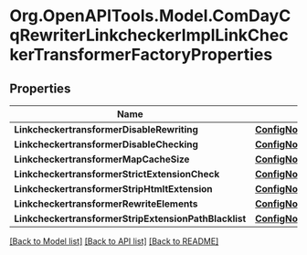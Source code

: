 # Org.OpenAPITools.Model.ComDayCqRewriterLinkcheckerImplLinkCheckerTransformerFactoryProperties
## Properties

Name | Type | Description | Notes
------------ | ------------- | ------------- | -------------
**LinkcheckertransformerDisableRewriting** | [**ConfigNodePropertyBoolean**](ConfigNodePropertyBoolean.md) |  | [optional] 
**LinkcheckertransformerDisableChecking** | [**ConfigNodePropertyBoolean**](ConfigNodePropertyBoolean.md) |  | [optional] 
**LinkcheckertransformerMapCacheSize** | [**ConfigNodePropertyInteger**](ConfigNodePropertyInteger.md) |  | [optional] 
**LinkcheckertransformerStrictExtensionCheck** | [**ConfigNodePropertyBoolean**](ConfigNodePropertyBoolean.md) |  | [optional] 
**LinkcheckertransformerStripHtmltExtension** | [**ConfigNodePropertyBoolean**](ConfigNodePropertyBoolean.md) |  | [optional] 
**LinkcheckertransformerRewriteElements** | [**ConfigNodePropertyArray**](ConfigNodePropertyArray.md) |  | [optional] 
**LinkcheckertransformerStripExtensionPathBlacklist** | [**ConfigNodePropertyArray**](ConfigNodePropertyArray.md) |  | [optional] 

[[Back to Model list]](../README.md#documentation-for-models) [[Back to API list]](../README.md#documentation-for-api-endpoints) [[Back to README]](../README.md)

